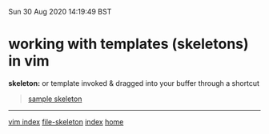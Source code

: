 Sun 30 Aug 2020 14:19:49 BST

# working with templates (skeletons) in vim

**skeleton:** or template invoked & dragged into your buffer through a shortcut

>[sample skeleton](./skeleton.md) 
___
[vim index](./vi-index.md)
[file-skeleton](https://vim.fandom.com/wiki/Use_eval_to_create_dynamic_templates)
[index](./index-file.md)
[home](./home.md) 


